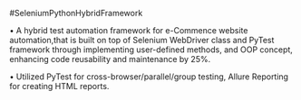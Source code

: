 #SeleniumPythonHybridFramework

•	A hybrid test automation framework for e-Commence website automation,that is built on top of Selenium WebDriver class and PyTest framework through implementing user-defined methods, and OOP concept, enhancing code reusability and maintenance by 25%.

•	Utilized PyTest for cross-browser/parallel/group testing, Allure Reporting for creating HTML reports.
